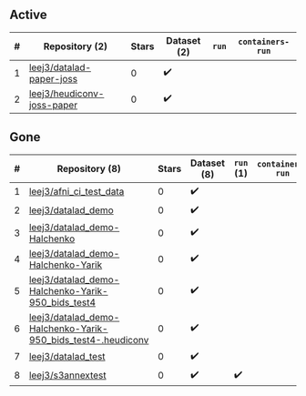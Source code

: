 ## Active
| # | Repository (2) | Stars | Dataset (2) | `run` | `containers-run` |
| --- | --- | --- | --- | --- | --- |
| 1 | [leej3/datalad-paper-joss](https://github.com/leej3/datalad-paper-joss) | 0 | :heavy_check_mark: |  |  |
| 2 | [leej3/heudiconv-joss-paper](https://github.com/leej3/heudiconv-joss-paper) | 0 | :heavy_check_mark: |  |  |

## Gone
| # | Repository (8) | Stars | Dataset (8) | `run` (1) | `containers-run` |
| --- | --- | --- | --- | --- | --- |
| 1 | [leej3/afni_ci_test_data](https://github.com/leej3/afni_ci_test_data) | 0 | :heavy_check_mark: |  |  |
| 2 | [leej3/datalad_demo](https://github.com/leej3/datalad_demo) | 0 | :heavy_check_mark: |  |  |
| 3 | [leej3/datalad_demo-Halchenko](https://github.com/leej3/datalad_demo-Halchenko) | 0 | :heavy_check_mark: |  |  |
| 4 | [leej3/datalad_demo-Halchenko-Yarik](https://github.com/leej3/datalad_demo-Halchenko-Yarik) | 0 | :heavy_check_mark: |  |  |
| 5 | [leej3/datalad_demo-Halchenko-Yarik-950_bids_test4](https://github.com/leej3/datalad_demo-Halchenko-Yarik-950_bids_test4) | 0 | :heavy_check_mark: |  |  |
| 6 | [leej3/datalad_demo-Halchenko-Yarik-950_bids_test4-.heudiconv](https://github.com/leej3/datalad_demo-Halchenko-Yarik-950_bids_test4-.heudiconv) | 0 | :heavy_check_mark: |  |  |
| 7 | [leej3/datalad_test](https://github.com/leej3/datalad_test) | 0 | :heavy_check_mark: |  |  |
| 8 | [leej3/s3annextest](https://github.com/leej3/s3annextest) | 0 | :heavy_check_mark: | :heavy_check_mark: |  |
